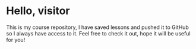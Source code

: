 # Hello, visitor

This is my course repository, I have saved lessons and pushed it to GitHub so I always have access to it. Feel free to check it out, hope it will be useful for you!
